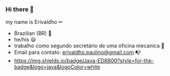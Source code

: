 ### Hi there 👋
my name is Erivaldho ✏
- Brazilian (BR) 👐
- he/his 😃
- trabalho como segundo secretário de uma oficina mecanica 🔧
- Email para contato: erivaldho.paulino@gmail.com 📭
- https://img.shields.io/badge/Java-ED8B00?style=for-the-badge&logo=java&logoColor=white

<!--
**erivaldho/Erivaldho** is a ✨ _special_ ✨ repository because its `README.md` (this file) appears on your GitHub profile.

Here are some ideas to get you started:

- 🔭 I’m currently working on ...
- 🌱 I’m currently learning ...
- 👯 I’m looking to collaborate on ...
- 🤔 I’m looking for help with ...
- 💬 Ask me about ...
- 📫 How to reach me: ...
- 😄 Pronouns: ...
- ⚡ Fun fact: ...
-->
